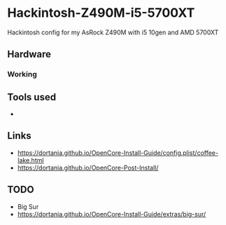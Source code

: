 # Hackintosh-Z490M-i5-5700XT
Hackintosh config for my AsRock Z490M with i5 10gen and AMD 5700XT

## Hardware
### Working

## Tools used
- 

## Links
- https://dortania.github.io/OpenCore-Install-Guide/config.plist/coffee-lake.html
- https://dortania.github.io/OpenCore-Post-Install/


## TODO
- Big Sur
- https://dortania.github.io/OpenCore-Install-Guide/extras/big-sur/
